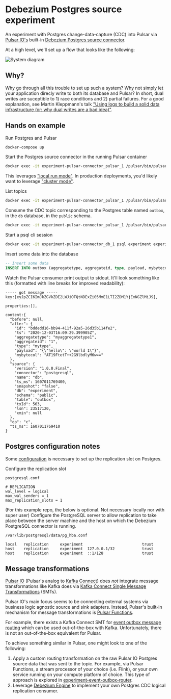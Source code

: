 # Debezium Postgres source experiment

An experiment with Postgres change-data-capture (CDC) into Pulsar via [Pulsar
IO's](https://pulsar.apache.org/docs/en/io-overview/) built-in [Debezium
Postgres source
connector](https://pulsar.apache.org/docs/en/io-connectors/#debezium-postgresql).

At a high level, we'll set up a flow that looks like the following:

![System
diagram](/system-diagram.svg?raw=true&sanitize=true
"System diagram")

## Why?
Why go through all this trouble to set up such a system? Why not simply let your
application direcly write to both its database and Pulsar? In short, dual writes
are suceptible to 1) race conditions and 2) partial failures. For a good
explanation, see Martin Kleppmann's talk ["Using logs to build a solid data
infrastructure (or: why dual writes are a bad
idea)"](https://www.confluent.io/blog/using-logs-to-build-a-solid-data-infrastructure-or-why-dual-writes-are-a-bad-idea/).

## Hands on example
Run Postgres and Pulsar
```sh
docker-compose up
```

Start the Postgres source connector in the running Pulsar container
```sh
docker exec -it experiment-pulsar-connector_pulsar_1 /pulsar/bin/pulsar-admin source localrun --source-config-file /debezium-postgres-source-config.yaml
```
This leverages ["local run
mode"](https://pulsar.apache.org/docs/en/functions-deploy/#local-run-mode). In
production deployments, you'd likely want to leverage ["cluster mode"](https://pulsar.apache.org/docs/en/functions-deploy/#cluster-mode).

List topics
```sh
docker exec -it experiment-pulsar-connector_pulsar_1 /pulsar/bin/pulsar-admin topics list public/default
```

Consume the CDC topic corresponding to the Postgres table named `outbox`, in the
`db` database, in the `public` schema.
```sh
docker exec -it experiment-pulsar-connector_pulsar_1 /pulsar/bin/pulsar-client consume -s "mysubscription" persistent://public/default/db.public.outbox -n 0
```

Start a psql cli session
```sh
docker exec -it experiment-pulsar-connector_db_1 psql experiment experiment
```

Insert some data into the database
```sql
-- Insert some data
INSERT INTO outbox (aggregatetype, aggregateid, type, payload, mybytecol) VALUES('myaggregatetype1', 1, 'mytype', '{"hello":"world 1"}', decode('013d7d16d7ad4fefb61bd95b765c8ceb', 'hex'));
```

Watch the Pulsar consumer print output to stdout. It'll look something like this
(formatted with line breaks for improved readability):
```
----- got message -----
key:[eyJpZCI6ImJkZGVkZDE2LWJiOTQtNDExZi05MmE1LTI2ZDM1YjExNGZlMiJ9],

properties:[],

content:{
  "before": null,
  "after": {
    "id": "bddedd16-bb94-411f-92a5-26d35b114fe2",
    "ts": "2020-12-03T16:09:29.399905Z",
    "aggregatetype": "myaggregatetype1",
    "aggregateid": "1",
    "type": "mytype",
    "payload": "{\"hello\": \"world 1\"}",
    "mybytecol": "AT19FtetT++2G9lbdlyM6w=="
  },
  "source": {
    "version": "1.0.0.Final",
    "connector": "postgresql",
    "name": "db",
    "ts_ms": 1607011769400,
    "snapshot": "false",
    "db": "experiment",
    "schema": "public",
    "table": "outbox",
    "txId": 563,
    "lsn": 23517120,
    "xmin": null
  },
  "op": "c",
  "ts_ms": 1607011769410
}
```

## Postgres configuration notes
Some
[configuration](https://debezium.io/documentation/reference/1.0/connectors/postgresql.html)
is necessary to set up the replication slot on Postgres.

Configure the replication slot

`postgresql.conf`
```
# REPLICATION
wal_level = logical
max_wal_senders = 1
max_replication_slots = 1
```

(For this example repo, the below is optional. Not necessary locally nor with
super user) Configure the PostgreSQL server to allow replication to take place
between the server machine and the host on which the Debezium PostgreSQL
connector is running.

`/var/lib/postgresql/data/pg_hba.conf`
```
local   replication     experiment                          trust
host    replication     experiment  127.0.0.1/32            trust
host    replication     experiment  ::1/128                 trust
```

## Message transformations
[Pulsar IO](https://pulsar.apache.org/docs/en/io-overview/) (Pulsar's analog to
[Kafka Connect](https://docs.confluent.io/platform/current/connect/index.html))
does _not_ integrate message transformations like Kafka does via [Kafka Connect
Single Message
Transformations](https://docs.confluent.io/platform/current/connect/transforms/overview.html)
(SMTs).

Pulsar IO's main focus seems to be connecting external systems via business
logic agnostic source and sink adapters. Instead, Pulsar's built-in mechanism
for message transformations is [Pulsar
Functions](https://pulsar.apache.org/docs/en/functions-overview/).


For example, there exists a Kafka Connect SMT for [event outbox message
routing](https://debezium.io/documentation/reference/configuration/topic-routing.html)
which can be used out-of-the-box with Kafka. Unfortunately, there is not an
out-of-the-box equivalent for Pulsar.

To achieve something similar in Pulsar, one might look to one of the following:

1. Apply a custom routing transformation on the raw Pulsar IO Postgres source
   data that was sent to the topic. For example, via Pulsar Functions, a stream
   processor of your choice (i.e. Flink), or your own service running on your
   compute platform of choice. This type of approach is explored in
   [experiment-event-outbox-router](https://github.com/ypt/experiment-event-outbox-router).
2. Leverage [Debezium
   Engine](https://debezium.io/documentation/reference/development/engine.html)
   to implement your own Postgres CDC logical replication consumer.